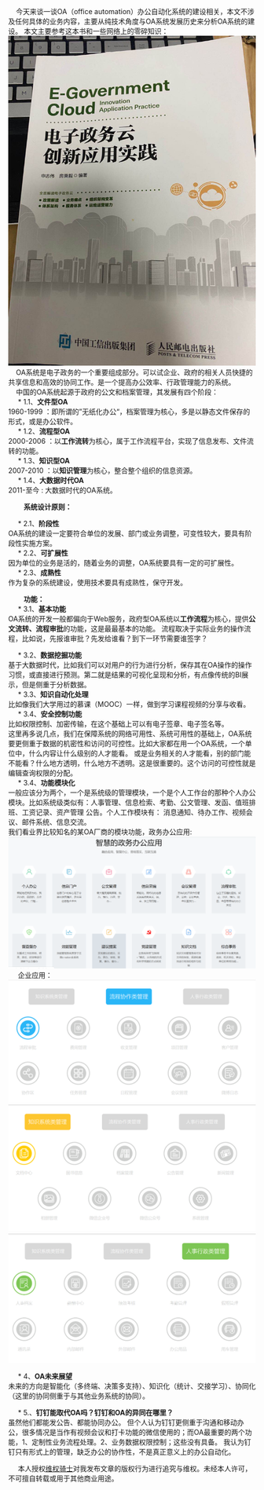 

&nbsp;&nbsp;&nbsp;&nbsp;今天来谈一谈OA（office automation）办公自动化系统的建设相关，本文不涉及任何具体的业务内容，主要从纯技术角度与OA系统发展历史来分析OA系统的建设。
本文主要参考这本书和一些网络上的零碎知识：</br>
![OA](./OA6.jpg)
&nbsp;&nbsp;&nbsp;&nbsp;OA系统是电子政务的一个重要组成部分。可以试企业、政府的相关人员快捷的共享信息和高效的协同工作。是一个提高办公效率、行政管理能力的系统。</br> 
&nbsp;&nbsp;&nbsp;&nbsp;中国的OA系统起源于政府的公文和档案管理，其发展有四个阶段：</br>
&nbsp;&nbsp;&nbsp;&nbsp;   * 1.1、**文件型OA**<br/>  1960-1999 ：即所谓的”无纸化办公“，档案管理为核心，多是以静态文件保存的形式，或是办公软件。</br> 
&nbsp;&nbsp;&nbsp;&nbsp;   * 1.2、**流程型OA**<br/>  2000-2006 ：以**工作流转**为核心，属于工作流程平台，实现了信息发布、文件流转的功能。</br> 
&nbsp;&nbsp;&nbsp;&nbsp;   * 1.3、**知识型OA**<br/>  2007-2010 ：以**知识管理**为核心，整合整个组织的信息资源。</br> 
&nbsp;&nbsp;&nbsp;&nbsp;   * 1.4、**大数据时代OA**<br/>  2011-至今 : 大数据时代的OA系统。</br> 

&nbsp;&nbsp;&nbsp;&nbsp;&nbsp;&nbsp;&nbsp;&nbsp;**系统设计原则：**</br> 

&nbsp;&nbsp;&nbsp;&nbsp;   * 2.1、**阶段性**<br/>  OA系统的建设一定要符合单位的发展、部门或业务调整，可变性较大，要具有阶段性实施方案。</br> 
&nbsp;&nbsp;&nbsp;&nbsp;   * 2.2、**可扩展性**<br/> 因为单位的业务是活的，随着业务的调整，OA系统要具有一定的可扩展性。</br> 
&nbsp;&nbsp;&nbsp;&nbsp;   * 2.3、**成熟性**<br/>  作为复杂的系统建设，使用技术要具有成熟性，保守开发。</br> 

&nbsp;&nbsp;&nbsp;&nbsp;&nbsp;&nbsp;&nbsp;&nbsp;**功能：**</br> 
&nbsp;&nbsp;&nbsp;&nbsp;   * 3.1、**基本功能**<br/>
OA系统的开发一般都偏向于Web服务，政府型OA系统以**工作流程**为核心，提供**公文流转、流程审批**的功能，这是最最基本的功能。
流程取决于实际业务的操作流程，比如说，先报谁审批？先发给谁看？到下一环节需要谁签字？

&nbsp;&nbsp;&nbsp;&nbsp;   * 3.2、**数据挖掘功能**<br/>
基于大数据时代，比如我们可以对用户的行为进行分析，保存其在OA操作的操作习惯，或直接进行预测。第二就是结果的可视化呈现和分析，有点像传统的BI展示，但是侧重于分析数据。<br/>
&nbsp;&nbsp;&nbsp;&nbsp;   * 3.3、**知识自动化处理**<br/>
比如像我们大学用过的慕课（MOOC）一样，做到学习课程视频的分享与收看。<br/>
&nbsp;&nbsp;&nbsp;&nbsp;   * 3.4、**安全控制功能**<br/>
比如权限控制、加密传输，在这个基础上可以有电子签章、电子签名等。<br/>
这里再多说几点，我们在保障系统的网络可用性、系统可用性的基础上，OA系统要更侧重于数据的机密性和访问的可控性。比如大家都在用一个OA系统，一个单位中，什么内容让什么级别的人才能看。
或是业务相关的人才能看，别的部门能不能看？什么地方透明，什么地方不透明。这是很重要的。这个访问的可控性就是编辑查询权限的分配。<br/>
&nbsp;&nbsp;&nbsp;&nbsp;   * 3.4、**功能模块化**<br/>
一般应该分为两个，一个是系统级的管理模块，一个是个人工作台的那种个人办公模块。比如系统级类似有：人事管理、信息检索、考勤、公文管理、发函、值班排班、工资记录、资产管理
公告。个人工作模块有：
消息通知、待办工作、视频会议、邮件系统、信息交流。<br/>
我们看业界比较知名的某OA厂商的模块功能，政务办公应用:
![OA](./OA2.png)
&nbsp;&nbsp;&nbsp;&nbsp; 企业应用：
![OA](./OA3.png)
![OA](./OA4.png)
![OA](./OA5.png)

&nbsp;&nbsp;&nbsp;&nbsp;   * 4、**OA未来展望**<br/>
未来的方向是智能化（多终端、决策多支持）、知识化（统计、交接学习）、协同化（这里的协同侧重于与其他业务系统的协同）。


&nbsp;&nbsp;&nbsp;&nbsp;   * 5.、**钉钉能取代OA吗？钉钉和OA的异同在哪里？**<br/>
虽然他们都能发公告、都能协同办公。
但个人认为钉钉更侧重于沟通和移动办公，很多情况是当作有视频会议和打卡功能的微信使用的；而OA最重要的两个功能，1、定制性业务流程处理。2、业务数据权限控制；这些没有具备。
我认为钉钉只有形式上的管理，缺乏办公的协作性，不是真正意义上的办公自动化。

&nbsp;&nbsp;&nbsp;&nbsp; 本人授权[维权骑士](http://rightknights.com)对我发布文章的版权行为进行追究与维权。未经本人许可，不可擅自转载或用于其他商业用途。




















